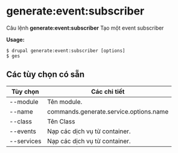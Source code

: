 # generate:event:subscriber
Câu lệnh **generate:event:subscriber** Tạo một event subscriber

**Usage:**
```
$ drupal generate:event:subscriber [options] 
$ ges  
```

## Các tùy chọn có sẵn
Tùy chọn | Các chi tiết
-------|-------------
--module | Tên module.
--name | commands.generate.service.options.name
--class | Tên Class
--events | Nạp các dịch vụ từ container.
--services | Nạp các dịch vụ từ container.
